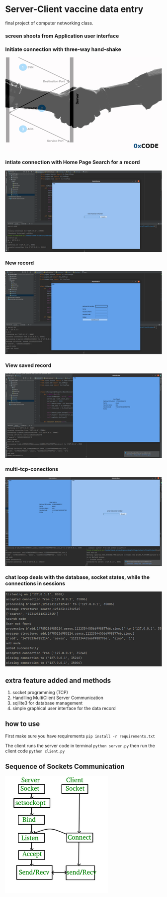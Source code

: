 # Server-Client  vaccine data entry

final project of computer networking class.

### screen shoots from Application user interface

### Initiate connection with three-way hand-shake

![intiate connection](resources/hand-shake.png)

### intiate connection with Home Page Search for a record

![Home Page  ](resources/Landing-page.png)

### New record

![New record](resources/create-record.png)

### View saved record

![View saved record ](resources/record-added.png)

### multi-tcp-conections

![New connection accepted](resources/multi-tcp-conection.png)

### chat loop deals with the database, socket states, while the connections in sessions

![Server History log](resources/all-server-logs.png)

## extra feature added and methods

1. socket programming (TCP)
2. Handlling MultiClient Server Communication
3. sqllite3 for database management
4. simple graphical user interface for the data record

## how to use

First make sure you have requirements `pip install -r requirements.txt`

The client runs the server code in terminal  `python server.py`
then run the client code `python client.py`

## Sequence of Sockets Communication

![Sockets communication diagram](resources/Socket_server.png)
